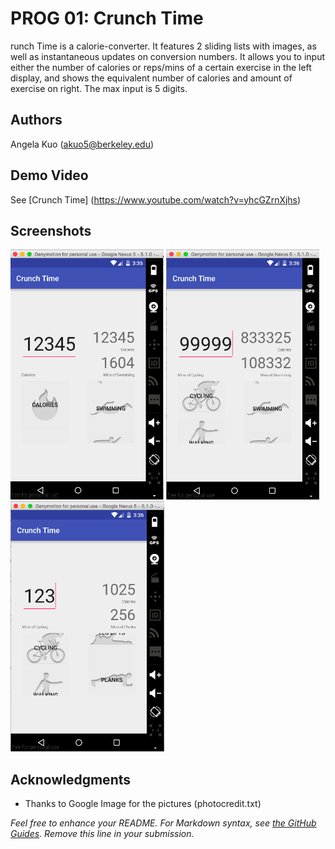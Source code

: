 # PROG 01: Crunch Time

runch Time is a calorie-converter. It features 2 sliding lists with images, as well as instantaneous updates on conversion numbers. It allows you to input either the number of calories or reps/mins of a certain exercise in the left display, and shows the equivalent number of calories and amount of exercise on right. The max input is 5 digits. 

## Authors

Angela Kuo ([akuo5@berkeley.edu](mailto:akuo5@berkeley.edu))

## Demo Video

See [Crunch Time] (https://www.youtube.com/watch?v=yhcGZrnXjhs)

## Screenshots

<img src="screenshots/1.png" height="400" alt="Screenshot"/>
<img src="screenshots/2.png" height="400" alt="Screenshot"/>
<img src="screenshots/3.png" height="400" alt="Screenshot"/>

## Acknowledgments

* Thanks to Google Image for the pictures (photocredit.txt)


*Feel free to enhance your README. For Markdown syntax, see [the GitHub Guides](https://guides.github.com/features/mastering-markdown/). Remove this line in your submission.*
